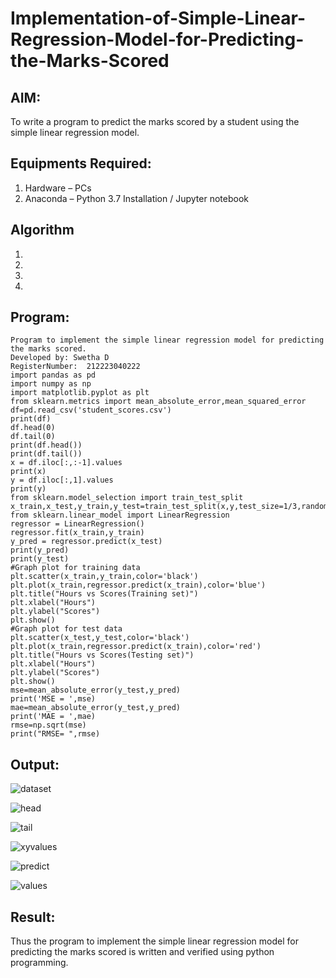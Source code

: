 # Implementation-of-Simple-Linear-Regression-Model-for-Predicting-the-Marks-Scored

## AIM:
To write a program to predict the marks scored by a student using the simple linear regression model.

## Equipments Required:
1. Hardware – PCs
2. Anaconda – Python 3.7 Installation / Jupyter notebook

## Algorithm
1. 
2. 
3. 
4. 

## Program:
```
Program to implement the simple linear regression model for predicting the marks scored.
Developed by: Swetha D
RegisterNumber:  212223040222
import pandas as pd
import numpy as np
import matplotlib.pyplot as plt
from sklearn.metrics import mean_absolute_error,mean_squared_error
df=pd.read_csv('student_scores.csv')
print(df)
df.head(0)
df.tail(0)
print(df.head())
print(df.tail())
x = df.iloc[:,:-1].values
print(x)
y = df.iloc[:,1].values
print(y)
from sklearn.model_selection import train_test_split
x_train,x_test,y_train,y_test=train_test_split(x,y,test_size=1/3,random_state=0)
from sklearn.linear_model import LinearRegression
regressor = LinearRegression()
regressor.fit(x_train,y_train)
y_pred = regressor.predict(x_test)
print(y_pred)
print(y_test)
#Graph plot for training data
plt.scatter(x_train,y_train,color='black')
plt.plot(x_train,regressor.predict(x_train),color='blue')
plt.title("Hours vs Scores(Training set)")
plt.xlabel("Hours")
plt.ylabel("Scores")
plt.show()
#Graph plot for test data
plt.scatter(x_test,y_test,color='black')
plt.plot(x_train,regressor.predict(x_train),color='red')
plt.title("Hours vs Scores(Testing set)")
plt.xlabel("Hours")
plt.ylabel("Scores")
plt.show()
mse=mean_absolute_error(y_test,y_pred)
print('MSE = ',mse)
mae=mean_absolute_error(y_test,y_pred)
print('MAE = ',mae)
rmse=np.sqrt(mse)
print("RMSE= ",rmse)
```

## Output:
![dataset](https://github.com/swetha23013979/Implementation-of-Simple-Linear-Regression-Model-for-Predicting-the-Marks-Scored/assets/153823422/a8725c13-0f70-4ff8-a6e4-fc5bd8e7e579)


![head](https://github.com/swetha23013979/Implementation-of-Simple-Linear-Regression-Model-for-Predicting-the-Marks-Scored/assets/153823422/af69aaab-c437-4230-b8ab-546be4816505)


![tail](https://github.com/swetha23013979/Implementation-of-Simple-Linear-Regression-Model-for-Predicting-the-Marks-Scored/assets/153823422/e3403eca-b02d-4b2f-b973-c758970d7154)


![xyvalues](https://github.com/swetha23013979/Implementation-of-Simple-Linear-Regression-Model-for-Predicting-the-Marks-Scored/assets/153823422/958c771d-5ee2-4514-913d-d1be2a80b8c2)


![predict ](https://github.com/swetha23013979/Implementation-of-Simple-Linear-Regression-Model-for-Predicting-the-Marks-Scored/assets/153823422/1f9b2b9b-efdc-4e6c-a7cd-78ef934ba903)


![values](https://github.com/swetha23013979/Implementation-of-Simple-Linear-Regression-Model-for-Predicting-the-Marks-Scored/assets/153823422/569157bb-cc80-493a-bc5d-462af81dd1bc)



## Result:
Thus the program to implement the simple linear regression model for predicting the marks scored is written and verified using python programming.
